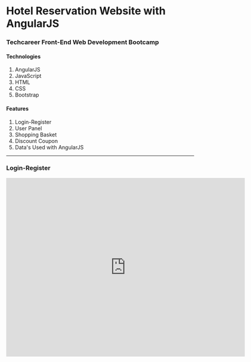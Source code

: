 # Hotel Reservation Website with AngularJS
### Techcareer Front-End Web Development Bootcamp

#### Technologies
1. AngularJS
1. JavaScript
1. HTML
1. CSS
1. Bootstrap

#### Features

1. Login-Register
1. User Panel
1. Shopping Basket
1. Discount Coupon
1. Data's Used with AngularJS

---

### Login-Register

<iframe
    width="640"
    height="480"
    src="https://youtu.be/6x3gKJOlEWM"
    frameborder="0"
    allow="autoplay; encrypted-media"
    allowfullscreen
>
</iframe>